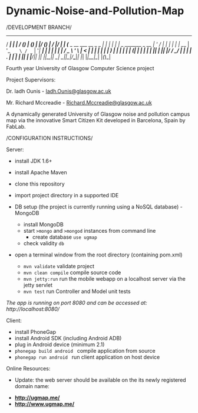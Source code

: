 Dynamic-Noise-and-Pollution-Map
===============================

/DEVELOPMENT BRANCH/



   _____                      _      _____ _ _   _                 _  ___ _     __  __ 
  / ____|                    | |    / ____(_) | (_)               | |/ (_) |   /_ |/_ |
 | (___  _ __ ___   __ _ _ __| |_  | |     _| |_ _ _______ _ __   | ' / _| |_   | | | |
  \___ \| '_ ` _ \ / _` | '__| __| | |    | | __| |_  / _ \ '_ \  |  < | | __|  | | | |
  ____) | | | | | | (_| | |  | |_  | |____| | |_| |/ /  __/ | | | | . \| | |_   | |_| |
 |_____/|_| |_| |_|\__,_|_|   \__|  \_____|_|\__|_/___\___|_| |_| |_|\_\_|\__|  |_(_)_|
                                                                                       
                                                                                       


Fourth year University of Glasgow Computer Science project

Project Supervisors: 

  Dr. Iadh Ounis - Iadh.Ounis@glasgow.ac.uk
  
  Mr. Richard Mccreadie - Richard.Mccreadie@glasgow.ac.uk
  
  
A dynamically generated University of Glasgow noise and pollution campus map via the innovative Smart Citizen Kit developed in Barcelona, Spain by FabLab.


/CONFIGURATION INSTRUCTIONS/

Server:

 - install JDK 1.6+
 - install Apache Maven
 - clone this repository
 - import project directory in a supported IDE
 - DB setup (the project is currently running using a NoSQL database) - MongoDB

    - install MongoDB
    - start ```>mongo``` and ```>mongod``` instances from command line
        - create database ```use ugmap```
    - check validity ```db```


 - open a terminal window from the root directory (containing pom.xml)

    - ```mvn validate``` validate project
    - ```mvn clean compile``` compile source code
    - ```mvn jetty:run``` run the mobile webapp on a localhost server via the jetty servlet
    - ```mvn test``` run Controller and Model unit tests
  
  _The app is running on port 8080 and can be accessed at: http://localhost:8080/_

Client:

 - install PhoneGap
 - install Android SDK (including Android ADB)
 - plug in Android device (minimum 2.1)
 - ```phonegap build android ``` compile application from source
 - ```phonegap run android ``` run client application on host device

Online Resources:

 - Update: the web server should be available on the its newly registered domain name:

* **http://ugmap.me/**
* **http://www.ugmap.me/**
